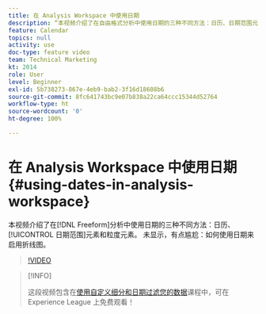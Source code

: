 ```yaml
---
title: 在 Analysis Workspace 中使用日期
description: “本视频介绍了在自由格式分析中使用日期的三种不同方法：日历、日期范围元素和粒度元素。 未显示，有点尴尬：如何使用日期来启用折线图。 “
feature: Calendar
topics: null
activity: use
doc-type: feature video
team: Technical Marketing
kt: 2014
role: User
level: Beginner
exl-id: 5b738273-867e-4eb9-bab2-3f16d18608b6
source-git-commit: 8fc641743bc9e07b838a22ca64ccc15344d52764
workflow-type: ht
source-wordcount: '0'
ht-degree: 100%

---
```


# 在 Analysis Workspace 中使用日期 {#using-dates-in-analysis-workspace}

本视频介绍了在[!DNL Freeform]分析中使用日期的三种不同方法：日历、[!UICONTROL 日期范围]元素和粒度元素。 未显示，有点尴尬：如何使用日期来启用折线图。

>[!VIDEO](https://video.tv.adobe.com/v/24136/?quality=12&learn=on)

>[!INFO]
>
> 这段视频包含在[使用自定义细分和日期过滤您的数据](https://experienceleague.adobe.com/?recommended=Analytics-U-1-2021.1.filterdata)课程中，可在 Experience League 上免费观看！